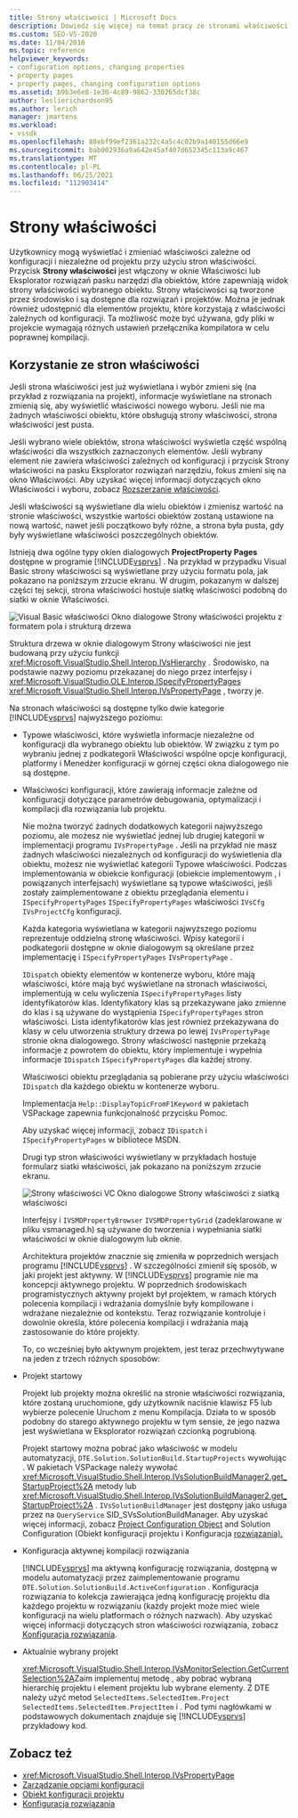```yaml
---
title: Strony właściwości | Microsoft Docs
description: Dowiedz się więcej na temat pracy ze stronami właściwości dla nowego typu projektu w zestawie SDK Visual Studio, który umożliwia użytkownikom wyświetlanie i zmienianie właściwości projektu.
ms.custom: SEO-VS-2020
ms.date: 11/04/2016
ms.topic: reference
helpviewer_keywords:
- configuration options, changing properties
- property pages
- property pages, changing configuration options
ms.assetid: b9b3e6e8-1e30-4c89-9862-330265dcf38c
author: leslierichardson95
ms.author: lerich
manager: jmartens
ms.workload:
- vssdk
ms.openlocfilehash: 88ebf99ef2361a232c4a5c4c02b9a140155d66e9
ms.sourcegitcommit: bab002936a9a642e45af407d652345c113a9c467
ms.translationtype: MT
ms.contentlocale: pl-PL
ms.lasthandoff: 06/25/2021
ms.locfileid: "112903414"
---
```

# <a name="property-pages"></a>Strony właściwości
Użytkownicy mogą wyświetlać i zmieniać właściwości zależne od konfiguracji i niezależne od projektu przy użyciu stron właściwości. Przycisk **Strony właściwości** jest  włączony w oknie Właściwości lub Eksplorator rozwiązań pasku narzędzi dla obiektów, które zapewniają widok strony właściwości wybranego obiektu. Strony właściwości są tworzone przez środowisko i są dostępne dla rozwiązań i projektów. Można je jednak również udostępnić dla elementów projektu, które korzystają z właściwości zależnych od konfiguracji. Ta możliwość może być używana, gdy pliki w projekcie wymagają różnych ustawień przełącznika kompilatora w celu poprawnej kompilacji.

## <a name="using-property-pages"></a>Korzystanie ze stron właściwości
 Jeśli strona właściwości jest już wyświetlana i wybór zmieni się (na przykład z rozwiązania na projekt), informacje wyświetlane na stronach zmienią się, aby wyświetlić właściwości nowego wyboru. Jeśli nie ma żadnych właściwości obiektu, które obsługują strony właściwości, strona właściwości jest pusta.

 Jeśli wybrano wiele obiektów, strona właściwości wyświetla część wspólną właściwości dla wszystkich zaznaczonych elementów. Jeśli wybrany element nie zawiera właściwości zależnych od konfiguracji i przycisk Strony właściwości na pasku Eksplorator rozwiązań narzędziu, fokus zmieni się na okno Właściwości.  Aby uzyskać więcej informacji dotyczących okno Właściwości i wyboru, zobacz [Rozszerzanie właściwości](../../extensibility/internals/extending-properties.md).

 Jeśli właściwości są wyświetlane dla wielu obiektów i zmienisz wartość na stronie właściwości, wszystkie wartości obiektów zostaną ustawione na nową wartość, nawet jeśli początkowo były różne, a strona była pusta, gdy były wyświetlane właściwości poszczególnych obiektów.

 Istnieją dwa ogólne typy okien dialogowych **ProjectProperty Pages** dostępne w programie [!INCLUDE[vsprvs](../../code-quality/includes/vsprvs_md.md)] . Na przykład w przypadku Visual Basic strony właściwości są wyświetlane przy użyciu formatu pola, jak pokazano na poniższym zrzucie ekranu. W drugim, pokazanym w dalszej części tej sekcji, strona właściwości hostuje siatkę właściwości podobną do siatki w oknie Właściwości.

 ![Visual Basic właściwości](../../extensibility/internals/media/vsvbproppages.gif "vsVBPropPages") Okno dialogowe Strony właściwości projektu z formatem pola i strukturą drzewa

 Struktura drzewa w oknie dialogowym Strony właściwości nie jest budowaną przy użyciu funkcji <xref:Microsoft.VisualStudio.Shell.Interop.IVsHierarchy> . Środowisko, na podstawie nazwy poziomu przekazanej do niego przez interfejsy i <xref:Microsoft.VisualStudio.OLE.Interop.ISpecifyPropertyPages> <xref:Microsoft.VisualStudio.Shell.Interop.IVsPropertyPage> , tworzy je.

 Na stronach właściwości są dostępne tylko dwie kategorie [!INCLUDE[vsprvs](../../code-quality/includes/vsprvs_md.md)] najwyższego poziomu:

- Typowe właściwości, które wyświetla informacje niezależne od konfiguracji dla wybranego obiektu lub obiektów. W związku z tym po wybraniu jednej z podkategorii Właściwości wspólne opcje konfiguracji, platformy i Menedżer konfiguracji w górnej części okna dialogowego nie są dostępne.

- Właściwości konfiguracji, które zawierają informacje zależne od konfiguracji dotyczące parametrów debugowania, optymalizacji i kompilacji dla rozwiązania lub projektu.

  Nie można tworzyć żadnych dodatkowych kategorii najwyższego poziomu, ale możesz nie wyświetlać jednej lub drugiej kategorii w implementacji programu `IVsPropertyPage` . Jeśli na przykład nie masz żadnych właściwości niezależnych od konfiguracji do wyświetlenia dla obiektu, możesz nie wyświetlać kategorii Typowe właściwości. Podczas implementowania w obiekcie konfiguracji (obiekcie implementowym , i powiązanych interfejsach) wyświetlane są typowe właściwości, jeśli zostały zaimplementowane z obiektu przeglądania elementu i `ISpecifyPropertyPages` `ISpecifyPropertyPages` właściwości `IVsCfg` `IVsProjectCfg` konfiguracji.

  Każda kategoria wyświetlana w kategorii najwyższego poziomu reprezentuje oddzielną stronę właściwości. Wpisy kategorii i podkategorii dostępne w oknie dialogowym są określane przez implementację i `ISpecifyPropertyPages` `IVsPropertyPage` .

  `IDispatch` obiekty elementów w kontenerze wyboru, które mają właściwości, które mają być wyświetlane na stronach właściwości, implementują w celu wyliczenia `ISpecifyPropertyPages` listy identyfikatorów klas. Identyfikatory klas są przekazywane jako zmienne do klas i są używane do wystąpienia `ISpecifyPropertyPages` stron właściwości. Lista identyfikatorów klas jest również przekazywana do klasy w celu utworzenia struktury drzewa po lewej `IVsPropertyPage` stronie okna dialogowego. Strony właściwości następnie przekażą informacje z powrotem do obiektu, który implementuje i wypełnia informacje `IDispatch` `ISpecifyPropertyPages` dla każdej strony.

  Właściwości obiektu przeglądania są pobierane przy użyciu właściwości `IDispatch` dla każdego obiektu w kontenerze wyboru.

  Implementacja `Help::DisplayTopicFromF1Keyword` w pakietach VSPackage zapewnia funkcjonalność przycisku Pomoc.

  Aby uzyskać więcej informacji, zobacz `IDispatch` i `ISpecifyPropertyPages` w bibliotece MSDN.

  Drugi typ stron właściwości wyświetlany w przykładach hostuje formularz siatki właściwości, jak pokazano na poniższym zrzucie ekranu.

  ![Strony właściwości VC](../../extensibility/internals/media/vsvcproppages.gif "vsVCPropPages") Okno dialogowe Strony właściwości z siatką właściwości

  Interfejsy i `IVSMDPropertyBrowser` `IVSMDPropertyGrid` (zadeklarowane w pliku vsmanaged.h) są używane do tworzenia i wypełniania siatki właściwości w oknie dialogowym lub oknie.

  Architektura projektów znacznie się zmieniła w poprzednich wersjach programu [!INCLUDE[vsprvs](../../code-quality/includes/vsprvs_md.md)] . W szczególności zmienił się sposób, w jaki projekt jest aktywny. W [!INCLUDE[vsprvs](../../code-quality/includes/vsprvs_md.md)] programie nie ma koncepcji aktywnego projektu. W poprzednich środowiskach programistycznych aktywny projekt był projektem, w ramach których polecenia kompilacji i wdrażania domyślnie były kompilowane i wdrażane niezależnie od kontekstu. Teraz rozwiązanie kontroluje i dowolnie określa, które polecenia kompilacji i wdrażania mają zastosowanie do które projekty.

  To, co wcześniej było aktywnym projektem, jest teraz przechwytywane na jeden z trzech różnych sposobów:

- Projekt startowy

   Projekt lub projekty można określić na stronie właściwości rozwiązania, które zostaną uruchomione, gdy użytkownik naciśnie klawisz F5 lub wybierze polecenie Uruchom z menu Kompilacja. Działa to w sposób podobny do starego aktywnego projektu w tym sensie, że jego nazwa jest wyświetlana w Eksplorator rozwiązań czcionką pogrubioną.

   Projekt startowy można pobrać jako właściwość w modelu automatyzacji, `DTE.Solution.SolutionBuild.StartupProjects` wywołując . W pakietach VSPackage należy wywołać <xref:Microsoft.VisualStudio.Shell.Interop.IVsSolutionBuildManager2.get_StartupProject%2A> metody lub <xref:Microsoft.VisualStudio.Shell.Interop.IVsSolutionBuildManager2.get_StartupProject%2A> . `IVsSolutionBuildManager` jest dostępny jako usługa przez na `QueryService` SID_SVsSolutionBuildManager. Aby uzyskać więcej informacji, zobacz [Project Configuration Object](../../extensibility/internals/project-configuration-object.md) and Solution Configuration (Obiekt konfiguracji projektu i Konfiguracja [rozwiązania).](../../extensibility/internals/solution-configuration.md)

- Konfiguracja aktywnej kompilacji rozwiązania

   [!INCLUDE[vsprvs](../../code-quality/includes/vsprvs_md.md)] ma aktywną konfigurację rozwiązania, dostępną w modelu automatyzacji przez zaimplementowanie programu `DTE.Solution.SolutionBuild.ActiveConfiguration` . Konfiguracja rozwiązania to kolekcja zawierająca jedną konfigurację projektu dla każdego projektu w rozwiązaniu (każdy projekt może mieć wiele konfiguracji na wielu platformach o różnych nazwach). Aby uzyskać więcej informacji dotyczących stron właściwości rozwiązania, zobacz [Konfiguracja rozwiązania](../../extensibility/internals/solution-configuration.md).

- Aktualnie wybrany projekt

   <xref:Microsoft.VisualStudio.Shell.Interop.IVsMonitorSelection.GetCurrentSelection%2A>Zaim implementuj metodę , aby pobrać wybraną hierarchię projektu i element projektu lub wybrane elementy. Z DTE należy użyć metod `SelectedItems.SelectedItem.Project` `SelectedItems.SelectedItem.ProjectItem` i . Pod tymi nagłówkami w podstawowych dokumentach znajduje się [!INCLUDE[vsprvs](../../code-quality/includes/vsprvs_md.md)] przykładowy kod.

## <a name="see-also"></a>Zobacz też
- <xref:Microsoft.VisualStudio.Shell.Interop.IVsPropertyPage>
- [Zarządzanie opcjami konfiguracji](../../extensibility/internals/managing-configuration-options.md)
- [Obiekt konfiguracji projektu](../../extensibility/internals/project-configuration-object.md)
- [Konfiguracja rozwiązania](../../extensibility/internals/solution-configuration.md)
